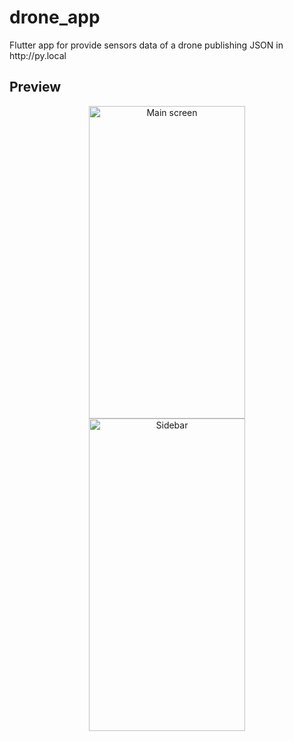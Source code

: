 # drone_app

Flutter app for provide sensors data of a drone publishing JSON in http:&#x2F;&#x2F;py.local

## Preview

<center><img src="https://i.imgur.com/hNmBu1d.png" alt="Main screen" height="500" width="250"/></center>
<center><img src="https://i.imgur.com/n0cO5yP.png" alt="Sidebar" height="500" width="250"/></center>
